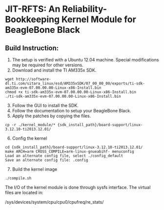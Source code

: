 # JIT-RFTS: An Reliability-Bookkeeping Kernel Module for BeagleBone Black

## Build Instruction:

1. The setup is verified with a Ubuntu 12.04 machine. Special modifications may be required for other versions.
2. Download and install the TI AM335x SDK. 
```
wget http://software-dl.ti.com/sitara_linux/esd/AM335xSDK/07_00_00_00/exports/ti-sdk-am335x-evm-07.00.00.00-Linux-x86-Install.bin
chmod +x ti-sdk-am335x-evm-07.00.00.00-Linux-x86-Install.bin
./ti-sdk-am335x-evm-07.00.00.00-Linux-x86-Install.bin
```
3. Follow the GUI to install the SDK.
4. Follow the documentation to setup your BeagleBone Black.
5. Apply the patches by copying the files.
```
cp -r ./kernel_module/* {sdk_install_path}/board-support/linux-3.12.10-ti2013.12.01/
```
6. Config the kernel
```
cd {sdk_install_path}/board-support/linux-3.12.10-ti2013.12.01/
make ARCH=arm CROSS_COMPILE=arm-linux-gnueabihf- menuconfig
Load an alternate config file, select ./config_default
Save an alternate config file: .config
```
7. Build the kernel image
```
./compile.sh
```

The I/O of the kernel module is done through sysfs interface.
The virtual files are located in:

/sys/devices/system/cpu/cpu0/cpufreq/re_stats/

